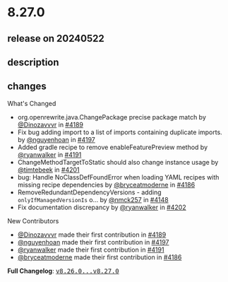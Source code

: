 # 8.27.0

## release on 20240522

## description

## changes

What's Changed

* org.openrewrite.java.ChangePackage precise package match by <a class="user-mention notranslate" data-hovercard-type="user" data-hovercard-url="/users/Dinozavvvr/hovercard" data-octo-click="hovercard-link-click" data-octo-dimensions="link_type:self" href="https://github.com/Dinozavvvr">@Dinozavvvr</a> in <a class="issue-link js-issue-link" data-error-text="Failed to load title" data-id="2291458886" data-permission-text="Title is private" data-url="https://github.com/openrewrite/rewrite/issues/4189" data-hovercard-type="pull_request" data-hovercard-url="/openrewrite/rewrite/pull/4189/hovercard" href="https://github.com/openrewrite/rewrite/pull/4189">#4189</a>
* Fix bug adding import to a list of imports containing duplicate imports. by <a class="user-mention notranslate" data-hovercard-type="user" data-hovercard-url="/users/nguyenhoan/hovercard" data-octo-click="hovercard-link-click" data-octo-dimensions="link_type:self" href="https://github.com/nguyenhoan">@nguyenhoan</a> in <a class="issue-link js-issue-link" data-error-text="Failed to load title" data-id="2301691444" data-permission-text="Title is private" data-url="https://github.com/openrewrite/rewrite/issues/4197" data-hovercard-type="pull_request" data-hovercard-url="/openrewrite/rewrite/pull/4197/hovercard" href="https://github.com/openrewrite/rewrite/pull/4197">#4197</a>
* Added gradle recipe to remove enableFeaturePreview method by <a class="user-mention notranslate" data-hovercard-type="user" data-hovercard-url="/users/ryanwalker/hovercard" data-octo-click="hovercard-link-click" data-octo-dimensions="link_type:self" href="https://github.com/ryanwalker">@ryanwalker</a> in <a class="issue-link js-issue-link" data-error-text="Failed to load title" data-id="2293081897" data-permission-text="Title is private" data-url="https://github.com/openrewrite/rewrite/issues/4191" data-hovercard-type="pull_request" data-hovercard-url="/openrewrite/rewrite/pull/4191/hovercard" href="https://github.com/openrewrite/rewrite/pull/4191">#4191</a>
* ChangeMethodTargetToStatic should also change instance usage by <a class="user-mention notranslate" data-hovercard-type="user" data-hovercard-url="/users/timtebeek/hovercard" data-octo-click="hovercard-link-click" data-octo-dimensions="link_type:self" href="https://github.com/timtebeek">@timtebeek</a> in <a class="issue-link js-issue-link" data-error-text="Failed to load title" data-id="2304807538" data-permission-text="Title is private" data-url="https://github.com/openrewrite/rewrite/issues/4201" data-hovercard-type="pull_request" data-hovercard-url="/openrewrite/rewrite/pull/4201/hovercard" href="https://github.com/openrewrite/rewrite/pull/4201">#4201</a>
* bug: Handle NoClassDefFoundError when loading YAML recipes with missing recipe dependencies by <a class="user-mention notranslate" data-hovercard-type="user" data-hovercard-url="/users/bryceatmoderne/hovercard" data-octo-click="hovercard-link-click" data-octo-dimensions="link_type:self" href="https://github.com/bryceatmoderne">@bryceatmoderne</a> in <a class="issue-link js-issue-link" data-error-text="Failed to load title" data-id="2290091544" data-permission-text="Title is private" data-url="https://github.com/openrewrite/rewrite/issues/4186" data-hovercard-type="pull_request" data-hovercard-url="/openrewrite/rewrite/pull/4186/hovercard" href="https://github.com/openrewrite/rewrite/pull/4186">#4186</a>
* RemoveRedundantDependencyVersions - adding <code>onlyIfManagedVersionIs</code> o… by <a class="user-mention notranslate" data-hovercard-type="user" data-hovercard-url="/users/nmck257/hovercard" data-octo-click="hovercard-link-click" data-octo-dimensions="link_type:self" href="https://github.com/nmck257">@nmck257</a> in <a class="issue-link js-issue-link" data-error-text="Failed to load title" data-id="2259596882" data-permission-text="Title is private" data-url="https://github.com/openrewrite/rewrite/issues/4148" data-hovercard-type="pull_request" data-hovercard-url="/openrewrite/rewrite/pull/4148/hovercard" href="https://github.com/openrewrite/rewrite/pull/4148">#4148</a>
* Fix documentation discrepancy by <a class="user-mention notranslate" data-hovercard-type="user" data-hovercard-url="/users/ryanwalker/hovercard" data-octo-click="hovercard-link-click" data-octo-dimensions="link_type:self" href="https://github.com/ryanwalker">@ryanwalker</a> in <a class="issue-link js-issue-link" data-error-text="Failed to load title" data-id="2309287309" data-permission-text="Title is private" data-url="https://github.com/openrewrite/rewrite/issues/4202" data-hovercard-type="pull_request" data-hovercard-url="/openrewrite/rewrite/pull/4202/hovercard" href="https://github.com/openrewrite/rewrite/pull/4202">#4202</a>

New Contributors

* <a class="user-mention notranslate" data-hovercard-type="user" data-hovercard-url="/users/Dinozavvvr/hovercard" data-octo-click="hovercard-link-click" data-octo-dimensions="link_type:self" href="https://github.com/Dinozavvvr">@Dinozavvvr</a> made their first contribution in <a class="issue-link js-issue-link" data-error-text="Failed to load title" data-id="2291458886" data-permission-text="Title is private" data-url="https://github.com/openrewrite/rewrite/issues/4189" data-hovercard-type="pull_request" data-hovercard-url="/openrewrite/rewrite/pull/4189/hovercard" href="https://github.com/openrewrite/rewrite/pull/4189">#4189</a>
* <a class="user-mention notranslate" data-hovercard-type="user" data-hovercard-url="/users/nguyenhoan/hovercard" data-octo-click="hovercard-link-click" data-octo-dimensions="link_type:self" href="https://github.com/nguyenhoan">@nguyenhoan</a> made their first contribution in <a class="issue-link js-issue-link" data-error-text="Failed to load title" data-id="2301691444" data-permission-text="Title is private" data-url="https://github.com/openrewrite/rewrite/issues/4197" data-hovercard-type="pull_request" data-hovercard-url="/openrewrite/rewrite/pull/4197/hovercard" href="https://github.com/openrewrite/rewrite/pull/4197">#4197</a>
* <a class="user-mention notranslate" data-hovercard-type="user" data-hovercard-url="/users/ryanwalker/hovercard" data-octo-click="hovercard-link-click" data-octo-dimensions="link_type:self" href="https://github.com/ryanwalker">@ryanwalker</a> made their first contribution in <a class="issue-link js-issue-link" data-error-text="Failed to load title" data-id="2293081897" data-permission-text="Title is private" data-url="https://github.com/openrewrite/rewrite/issues/4191" data-hovercard-type="pull_request" data-hovercard-url="/openrewrite/rewrite/pull/4191/hovercard" href="https://github.com/openrewrite/rewrite/pull/4191">#4191</a>
* <a class="user-mention notranslate" data-hovercard-type="user" data-hovercard-url="/users/bryceatmoderne/hovercard" data-octo-click="hovercard-link-click" data-octo-dimensions="link_type:self" href="https://github.com/bryceatmoderne">@bryceatmoderne</a> made their first contribution in <a class="issue-link js-issue-link" data-error-text="Failed to load title" data-id="2290091544" data-permission-text="Title is private" data-url="https://github.com/openrewrite/rewrite/issues/4186" data-hovercard-type="pull_request" data-hovercard-url="/openrewrite/rewrite/pull/4186/hovercard" href="https://github.com/openrewrite/rewrite/pull/4186">#4186</a>

<strong>Full Changelog</strong>: <a class="commit-link" href="https://github.com/openrewrite/rewrite/compare/v8.26.0...v8.27.0"><tt>v8.26.0...v8.27.0</tt></a>

